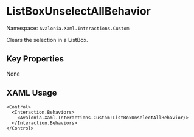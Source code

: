 # ListBoxUnselectAllBehavior

Namespace: `Avalonia.Xaml.Interactions.Custom`

Clears the selection in a ListBox.



## Key Properties
None

## XAML Usage
```xaml
<Control>
  <Interaction.Behaviors>
    <Avalonia.Xaml.Interactions.Custom:ListBoxUnselectAllBehavior/>
  </Interaction.Behaviors>
</Control>
```
